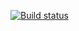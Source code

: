 [![Build status](https://ci.appveyor.com/api/projects/status/k7ca8xwdyqkhcugc?svg=true)](https://ci.appveyor.com/project/TATYANA-QA42/postmanecho-1)
